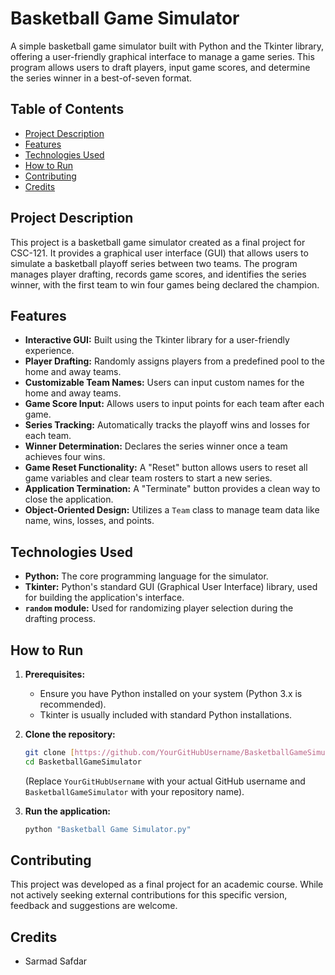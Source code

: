 # Basketball Game Simulator

A simple basketball game simulator built with Python and the Tkinter library, offering a user-friendly graphical interface to manage a game series. This program allows users to draft players, input game scores, and determine the series winner in a best-of-seven format.

## Table of Contents
- [Project Description](#project-description)
- [Features](#features)
- [Technologies Used](#technologies-used)
- [How to Run](#how-to-run)
- [Contributing](#contributing)
- [Credits](#credits)

## Project Description

This project is a basketball game simulator created as a final project for CSC-121. It provides a graphical user interface (GUI) that allows users to simulate a basketball playoff series between two teams. The program manages player drafting, records game scores, and identifies the series winner, with the first team to win four games being declared the champion.

## Features

* **Interactive GUI:** Built using the Tkinter library for a user-friendly experience.
* **Player Drafting:** Randomly assigns players from a predefined pool to the home and away teams.
* **Customizable Team Names:** Users can input custom names for the home and away teams.
* **Game Score Input:** Allows users to input points for each team after each game.
* **Series Tracking:** Automatically tracks the playoff wins and losses for each team.
* **Winner Determination:** Declares the series winner once a team achieves four wins.
* **Game Reset Functionality:** A "Reset" button allows users to reset all game variables and clear team rosters to start a new series.
* **Application Termination:** A "Terminate" button provides a clean way to close the application.
* **Object-Oriented Design:** Utilizes a `Team` class to manage team data like name, wins, losses, and points.

## Technologies Used

* **Python:** The core programming language for the simulator.
* **Tkinter:** Python's standard GUI (Graphical User Interface) library, used for building the application's interface.
* **`random` module:** Used for randomizing player selection during the drafting process.

## How to Run

1.  **Prerequisites:**
    * Ensure you have Python installed on your system (Python 3.x is recommended).
    * Tkinter is usually included with standard Python installations.

2.  **Clone the repository:**
    ```bash
    git clone [https://github.com/YourGitHubUsername/BasketballGameSimulator.git](https://github.com/YourGitHubUsername/BasketballGameSimulator.git)
    cd BasketballGameSimulator
    ```
    (Replace `YourGitHubUsername` with your actual GitHub username and `BasketballGameSimulator` with your repository name).

3.  **Run the application:**
    ```bash
    python "Basketball Game Simulator.py"
    ```

## Contributing

This project was developed as a final project for an academic course. While not actively seeking external contributions for this specific version, feedback and suggestions are welcome.

## Credits

* Sarmad Safdar
